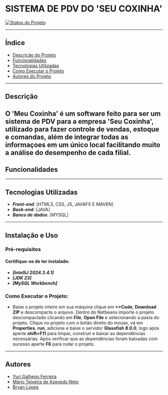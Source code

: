 # **SISTEMA DE PDV DO 'SEU COXINHA'**

[![Status do Projeto](https://img.shields.io/badge/status-em%20desenvolvimento-yellow.svg)]()

---

## Índice
* [Descrição do Projeto](#descrição)
* [Funcionalidades](#funcionalidades)
* [Tecnologias Utilizadas](#tecnologias-utilizadas)
* [Como Executar o Projeto](#instalação-e-uso)
* [Autores do Projeto](#autores)
  
---

## **Descrição**
O 'Meu Coxinha' é um software feito para ser um sistema de PDV para a empresa 'Seu Coxinha', utilizado para fazer controle de vendas, estoque e comandas, além de integrar todas as informaçoes em um único local facilitando muito a análise do desempenho de cada filial.
---

## **Funcionalidades**
  
---

## **Tecnologias Utilizadas**
- ***Front-end***: [HTML5, CSS, JS, JAVAFX E MAVEN]
- ***Back-end***: [JAVA]
- ***Banco de dados***: [MYSQL]

---

## **Instalação e Uso**

### **Pré-requisitos**

#### **Certifique-se de ter instalado:**
- ***[IntelliJ 2024.3.4.1]***
- ***[JDK 23]***
- ***[MySQL Workbench]***

### **Como Executar o Projeto:**
- Baixe o projeto inteiro em sua máquina clique em **<>Code**, **Download ZIP** e descompacte o arquivo. Dentro do Netbeans importe o projeto descompactado clicando em **File**, **Open File** e selecionando a pasta do projeto. Clique no projeto com o botão direito 
  do mouse, vá em **Properties**, **run**, adicione e baixe o servidor **Glassfish 8.0.0**, logo após aperte **shift+F11** para limpar, construir e baixar as dependências necessárias. Após verificar que as dependências foram baixadas com sucesso aperte **F6** para 
  rodar o projeto.

---

  ## Autores
- [Yuri Galhego Ferreira](https://github.com/Galhego)
- [Mário Teixeira de Azevedo Neto](https://github.com/MarioNetun)
- [Bryan Lopes](https://github.com/BryanCSAL)
